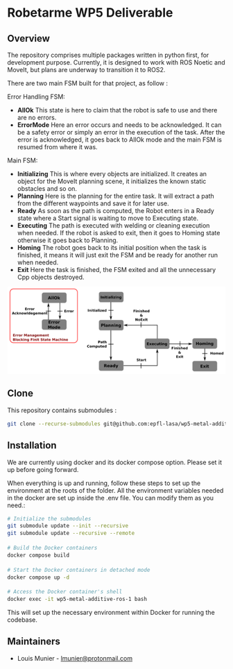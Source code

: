 # Robetarme WP5 Deliverable

## Overview

The repository comprises multiple packages written in python first, for development purpose. Currently, it is designed to work with ROS Noetic and MoveIt, but plans are underway to transition it to ROS2.

There are two main FSM built for that project, as follow :

Error Handling FSM:

- **AllOk** This state is here to claim that the robot is safe to use and there are no errors.
- **ErrorMode**  Here an error occurs and needs to be acknowledged. It can be a safety error or simply an error in the execution of the task. After the error is acknowledged, it goes back to AllOk mode and the main FSM is resumed from where it was.

Main FSM:

- **Initializing** This is where every objects are initialized. It creates an object for the MoveIt planning scene, it initializes the known static obstacles and so on.
- **Planning** Here is the planning for the entire task. It will extract a path from the different waypoints and save it for later use.
- **Ready** As soon as the path is computed, the Robot enters in a Ready state where a Start signal is waiting to move to Executing state.
- **Executing** The path is executed with welding or cleaning execution when needed. If the robot is asked to exit, then it goes to Homing state otherwise it goes back to Planning.
- **Homing** The robot goes back to its initial position when the task is finished, it means it will just exit the FSM and be ready for another run when needed.
- **Exit** Here the task is finished, the FSM exited and all the unnecessary Cpp objects destroyed.

![Two main FSM](docs/240830_mam_deliverable_architecture.svg)

## Clone

This repository contains submodules :

```bash
git clone --recurse-submodules git@github.com:epfl-lasa/wp5-metal-additive.git
```

## Installation

We are currently using docker and its docker compose option. Please set it up before going forward.

When everything is up and running, follow these steps to set up the environment at the roots of the folder. All the environment variables needed in the docker are set up inside the .env file. You can modify them as you need.:

```bash
# Initialize the submodules
git submodule update --init --recursive
git submodule update --recursive --remote

# Build the Docker containers
docker compose build

# Start the Docker containers in detached mode
docker compose up -d

# Access the Docker container's shell
docker exec -it wp5-metal-additive-ros-1 bash
```

This will set up the necessary environment within Docker for running the codebase.

## Maintainers

- Louis Munier - <lmunier@protonmail.com>
